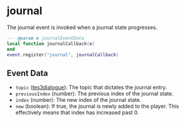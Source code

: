 # journal

The journal event is invoked when a journal state progresses.

```lua
--- @param e journalEventData
local function journalCallback(e)
end
event.register("journal", journalCallback)
```

## Event Data

* `topic` ([tes3dialogue](../../types/tes3dialogue)): The topic that dictates the journal entry.
* `previousIndex` (number): The previous index of the journal state.
* `index` (number): The new index of the journal state.
* `new` (boolean): If true, the journal is newly added to the player. This effectively means that index has increased past 0.

